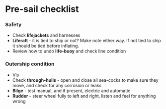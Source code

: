 # Pre-sail checklist
### Safety
- Check **lifejackets** and harnesses
- **Liferaft** - it is tied to ship or not? Make note either way. If not tied to ship it should be tied before inflating.
- Review how to undo **life-buoy** and check line condition

### Outership condition
- Vis
- Check **through-hulls** - open and close all sea-cocks to make sure they move, and check for any corrosion or leaks
- **Bilge** - test manual, and if present, electric and automatic
- **Rudder** - steer wheel fully to left and right, listen and feel for anything wrong